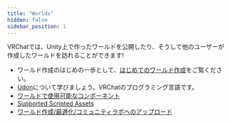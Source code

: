 ```yaml
---
title: "Worlds"
hidden: false
sidebar_position: 1
---
```

VRChatでは、Unity上で作ったワールドを公開したり、そうして他のユーザーが作成したワールドを訪れることができます!

- ワールド作成のはじめの一歩として、[はじめてのワールド作成](/worlds/creating-your-first-world)をご覧ください。
- [Udon](/worlds/udon)について学びましょう。VRChatのプログラミング言語です。
- [ワールドで使用可能なコンポーネント](/worlds/whitelisted-world-components)
- [Supported Scripted Assets](/worlds/supported-assets) 
- [ワールド作成/最適化/コミュニティラボへのアップロード](/worlds/submitting-a-world-to-be-made-public)
